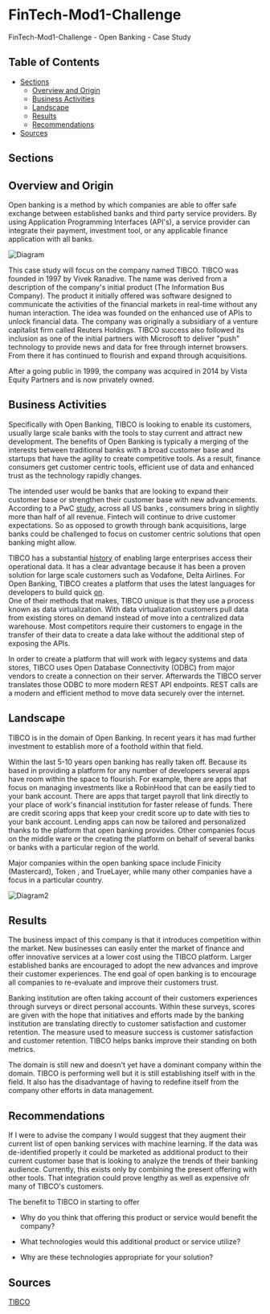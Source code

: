 # FinTech-Mod1-Challenge
FinTech-Mod1-Challenge - Open Banking - Case Study

## Table of Contents

- [Sections](#sections)
  - [Overview and Origin](#title)
  - [Business Activities](#banner)
  - [Landscape](#badges)
  - [Results](#short-description)
  - [Recommendations](#long-description)
- [Sources](#Sources)  
  
## Sections

## Overview and Origin

Open banking is a method by which companies are able to offer safe exchange between established banks and third party service providers. By using Application Programming Interfaces (API's), a service provider can integrate their payment, investment tool, or any applicable finance application with all banks.

![Diagram](Diagram1.png)

This case study will focus on the company named TIBCO. TIBCO was founded in 1997 by Vivek Ranadive. The name was derived from a description of the company's initial product (The Information Bus Company). The product it initially offered was software designed to communicate the activities of the financial markets in real-time without any human interaction. The idea was founded on the enhanced use of APIs to unlock financial data. The company was originally a subsidiary of a venture capitalist firm called Reuters Holdings. TIBCO success also followed its inclusion as one of the initial partners with Microsoft to deliver "push" technology to provide news and data for free through internet browsers. From there it has continued to flourish and expand through acquisitions.

After a going public in 1999, the company was acquired in 2014 by Vista Equity Partners and is now privately owned.

## Business Activities

Specifically with Open Banking, TIBCO is looking to enable its customers, usually large scale banks with the tools to stay current and attract new development. The benefits of Open Banking is typically a merging of the interests between traditional banks with a broad customer base and startups that have the agility to create competitive tools. As a result, finance consumers get customer centric tools, efficient use of data and enhanced trust as the technology rapidly changes.

The intended user would be banks that are looking to expand their customer base or strengthen their customer base with new advancements. According to a PwC [study](https://www.pwc.com/us/en/industries/financial-services/library/next-in-banking-capital-markets-trends.html?WT.mc_id=CT7-PL900-DM1-TR1-LS4-ND30-PRG7-CN_DataAndAnalyticsBuilds-NextInBakingCapitalMarketsTrendNativeNativo), across all US banks , consumers bring in slightly more than half of all revenue. Fintech will continue to drive customer expectations. So as opposed to growth through bank acquisitions, large banks could be challenged to focus on customer centric solutions that open banking might allow.

TIBCO has a substantial [history](https://www.tibco.com/resources/analyst-report/gartner-magic-quadrant-master-data-management-solutions) of enabling large enterprises access their operational data. It has a clear advantage because it has been a proven solution for large scale customers such as Vodafone, Delta Airlines. For Open Banking, TIBCO creates a platform that uses the latest languages for developers to build quick [on](https://www.tibco.com/reference-center/what-is-open-banking).<br>One of their methods that makes, TIBCO unique is that they use a process known as data virtualization. With data virtualization customers pull data from existing stores on demand instead of move into a centralized data warehouse. Most competitors require their customers to engage in the transfer of their data to create a data lake without the additional step of exposing the APIs.

In order to create a platform that will work with legacy systems and data stores, TIBCO uses Open Database Connectivity (ODBC) from major vendors to create a connection on their server. Afterwards the TIBCO server translates those ODBC to more modern REST API endpoints. REST calls are a modern and efficient method to move data securely over the internet.

## Landscape

TIBCO is in the domain of Open Banking. In recent years it has mad further investment to establish more of a foothold within that field.

Within the last 5-10 years open banking has really taken off. Because its based in providing a platform for any number of developers several apps have room within the space to flourish. For example, there are apps that focus on managing investments like a RobinHood that can be easily tied to your bank account. There are apps that target payroll that link directly to your place of work's financial institution for faster release of funds. There are credit scoring apps that keep your credit score up to date with ties to your bank account. Lending apps can now be tailored and personalized thanks to the platform that open banking provides. Other companies focus on the middle ware or the creating the platform on behalf of several banks or banks with a particular region of the world.

Major companies within the open banking space include Finicity (Mastercard), Token , and TrueLayer, while many other companies have a focus in a particular country. 

![Diagram2](Diagram2.png)

## Results

The business impact of this company is that it introduces competition within the market. New businesses can easily enter the market of finance and offer innovative services at a lower cost using the TIBCO platform. Larger established banks are encouraged to adopt the new advances and improve their customer experiences. The end goal of open banking is to encourage all companies to re-evaluate and improve their customers trust.

Banking institution are often taking account of their customers experiences through surveys or direct personal accounts. Within these surveys, scores are given with the hope that initiatives and efforts made by the banking institution are translating directly to customer satisfaction and customer retention. The measure used to measure success is customer satisfaction and customer retention. TIBCO helps banks improve their standing on both metrics.

The domain is still new and doesn't yet have a dominant company within the domain. TIBCO is performing well but it is still establishing itself with in the field.
It also has the disadvantage of having to redefine itself from the company other efforts in data management.

## Recommendations

If I were to advise the company I would suggest that they augment their current list of open banking services with machine learning. If the data was de-identified properly it could be marketed as additional product to their current customer base that is looking to analyze the trends of their banking audience. Currently, this exists only by combining the present offering with other tools. That integration could prove lengthy as well as expensive ofr many of TIBCO's customers.

The benefit to TIBCO in starting to offer 
* Why do you think that offering this product or service would benefit the company?

* What technologies would this additional product or service utilize?

* Why are these technologies appropriate for your solution?

## Sources

[TIBCO](https://www.tibco.com/reference-center/what-is-open-banking)
